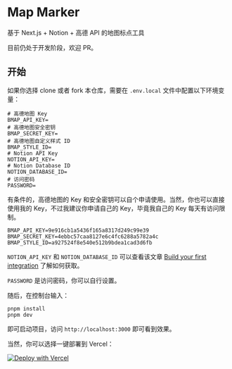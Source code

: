 # Map Marker 

基于 Next.js + Notion + 高德 API 的地图标点工具

目前仍处于开发阶段，欢迎 PR。

## 开始

如果你选择 clone 或者 fork 本仓库，需要在 `.env.local` 文件中配置以下环境变量：

```
# 高德地图 Key
BMAP_API_KEY=
# 高德地图安全密钥
BMAP_SECRET_KEY=
# 高德地图自定义样式 ID
BMAP_STYLE_ID=
# Notion API Key
NOTION_API_KEY=
# Notion Database ID
NOTION_DATABASE_ID=
# 访问密码
PASSWORD=
```

有条件的，高德地图的 Key 和安全密钥可以自个申请使用。当然，你也可以直接使用我的 Key，不过我建议你申请自己的 Key，毕竟我自己的 Key 每天有访问限制。

```
BMAP_API_KEY=9e916cb1a5436f165a8317d249c99e39
BMAP_SECRET_KEY=4ebbc57caa8127e6c4fc6288a5782a4c
BMAP_STYLE_ID=a927524f8e540e512b9bdea1cad3d6fb
```

`NOTION_API_KEY` 和 `NOTION_DATABASE_ID` 可以查看该文章 [Build your first integration](https://developers.notion.com/docs/create-a-notion-integration) 了解如何获取。

`PASSWORD` 是访问密码，你可以自行设置。

随后，在控制台输入：

```shell
pnpm install
pnpm dev
```

即可启动项目，访问 `http://localhost:3000` 即可看到效果。

当然，你可以选择一键部署到 Vercel：

[![Deploy with Vercel](https://vercel.com/button)](https://vercel.com/new/clone?repository-url=https%3A%2F%2Fgithub.com%2Fmutuguangda%2Fmap-marker&env=NOTION_API_KEY,NOTION_DATABASE_ID,PASSWORD)
